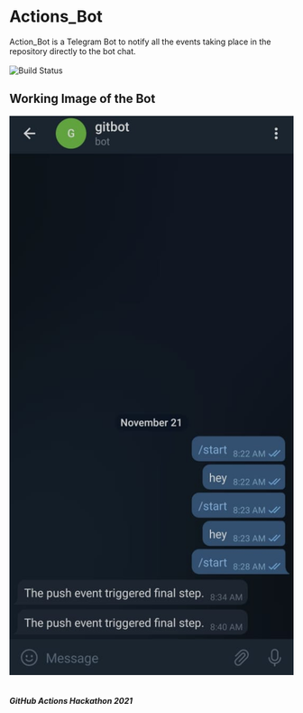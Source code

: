 # Actions_Bot

Action_Bot is a Telegram Bot to notify all the events taking place in the repository directly to the bot chat.
<br> <br>
![Build Status](https://github.com/Raswanth8/Actions_Botworkflows/release/badge.svg)
## Working Image of the Bot
![alt text](./images/Telbot.jpg)
<br>
<br>
<br>
***GitHub Actions Hackathon 2021***
